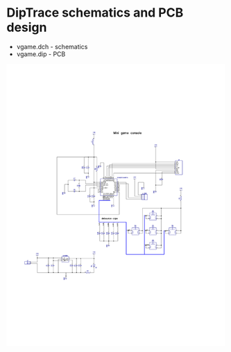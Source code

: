 # DipTrace schematics and PCB design

* vgame.dch - schematics
* vgame.dip - PCB

![Schematics](https://github.com/deniskokarev/vgame/blob/master/hard/vgame.dch.png "Schematics")
